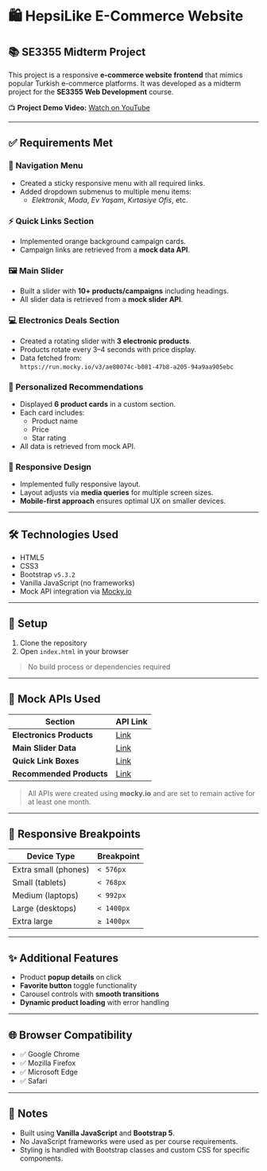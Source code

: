 # 🛍️ HepsiLike E-Commerce Website

## 📚 SE3355 Midterm Project

This project is a responsive **e-commerce website frontend** that mimics popular Turkish e-commerce platforms. It was developed as a midterm project for the **SE3355 Web Development** course.

📺 **Project Demo Video:** [Watch on YouTube](https://www.youtube.com/watch?v=ZMScMBxwOm0)

---

## ✅ Requirements Met

### 🧭 Navigation Menu
- Created a sticky responsive menu with all required links.
- Added dropdown submenus to multiple menu items:
  - *Elektronik*, *Moda*, *Ev Yaşam*, *Kırtasiye Ofis*, etc.

### ⚡ Quick Links Section
- Implemented orange background campaign cards.
- Campaign links are retrieved from a **mock data API**.

### 🖼️ Main Slider
- Built a slider with **10+ products/campaigns** including headings.
- All slider data is retrieved from a **mock slider API**.

### 💻 Electronics Deals Section
- Created a rotating slider with **3 electronic products**.
- Products rotate every 3–4 seconds with price display.
- Data fetched from:  
  `https://run.mocky.io/v3/ae80074c-b081-47b8-a205-94a9aa905ebc`

### 🌟 Personalized Recommendations
- Displayed **6 product cards** in a custom section.
- Each card includes:
  - Product name
  - Price
  - Star rating
- All data is retrieved from mock API.

### 📱 Responsive Design
- Implemented fully responsive layout.
- Layout adjusts via **media queries** for multiple screen sizes.
- **Mobile-first approach** ensures optimal UX on smaller devices.

---

## 🛠️ Technologies Used

- HTML5  
- CSS3  
- Bootstrap `v5.3.2`  
- Vanilla JavaScript (no frameworks)  
- Mock API integration via [Mocky.io](https://designer.mocky.io/)

---

## 🚀 Setup

1. Clone the repository  
2. Open `index.html` in your browser  
> No build process or dependencies required

---

## 🔗 Mock APIs Used

| Section                  | API Link |
|--------------------------|----------|
| **Electronics Products** | [Link](https://run.mocky.io/v3/ae80074c-b081-47b8-a205-94a9aa905ebc) |
| **Main Slider Data**     | [Link](https://run.mocky.io/v3/e6ea1a57-331c-4218-b7df-66499a609d86) |
| **Quick Link Boxes**     | [Link](https://run.mocky.io/v3/708a363a-3911-4d5c-b3b4-0cc7624aa9eb) |
| **Recommended Products** | [Link](https://run.mocky.io/v3/3f3245f1-b940-4c3e-a580-e46d834f9bb6) |

> All APIs were created using **mocky.io** and are set to remain active for at least one month.

---

## 📱 Responsive Breakpoints

| Device Type         | Breakpoint        |
|---------------------|-------------------|
| Extra small (phones) | `< 576px`         |
| Small (tablets)      | `< 768px`         |
| Medium (laptops)     | `< 992px`         |
| Large (desktops)     | `< 1400px`        |
| Extra large          | `≥ 1400px`        |

---

## ✨ Additional Features

- Product **popup details** on click  
- **Favorite button** toggle functionality  
- Carousel controls with **smooth transitions**  
- **Dynamic product loading** with error handling  

---

## 🌐 Browser Compatibility

- ✅ Google Chrome  
- ✅ Mozilla Firefox  
- ✅ Microsoft Edge  
- ✅ Safari  

---

## 📌 Notes

- Built using **Vanilla JavaScript** and **Bootstrap 5**.  
- No JavaScript frameworks were used as per course requirements.  
- Styling is handled with Bootstrap classes and custom CSS for specific components.
